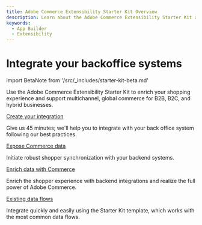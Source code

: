 ```yaml
---
title: Adobe Commerce Extensibility Starter Kit Overview
description: Learn about the Adobe Commerce Extensibility Starter Kit and how you can use it to jump start your App Builder developer journey.
keywords:
  - App Builder
  - Extensibility
---
```


# Integrate your backoffice systems

import BetaNote from '/src/_includes/starter-kit-beta.md'

<BetaNote />

Use the Adobe Commerce Extensibility Starter Kit to enrich your shopping experience and support multichannel, global commerce for B2B, B2C, and hybrid businesses.

<DiscoverBlock slots="link, text"/>

[Create your integration](./create-integration.md)

Give us 45 minutes; we'll help you to integrate with your back office system following our best practices.

<DiscoverBlock slots="link, text"/>

[Expose Commerce data](./send-data.md)

Initiate robust shopper synchronization with your backend systems.

<DiscoverBlock slots="link, text"/>

[Enrich data with Commerce](./receive-data.md)

Enrich the shopper experience with backend integrations and realize the full power of Adobe Commerce.

<!--
<DiscoverBlock slots="link, text"/>

[Collaborate & launch](./best-practices.md)

Learn how scaffolding will empower your teams from the first line of code to production.
-->

<DiscoverBlock slots="link, text"/>

[Existing data flows](./data-flows.md)

Integrate quickly and easily using the Starter Kit template, which works with the most common data flows.

<!--
<DiscoverBlock slots="link, text"/>

[Need help?](./contact-us.md)

For more information on best practices, troubleshooting, or to request support.
-->
